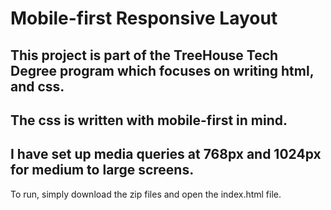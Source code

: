 # Mobile-first Responsive Layout

## This project is part of the TreeHouse Tech Degree program which focuses on writing html, and css.
## The css is written with mobile-first in mind.
## I have set up media queries at 768px and 1024px for medium to large screens.

To run, simply download the zip files and open the index.html file.
